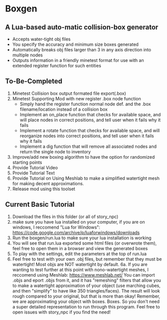 # Boxgen

## A Lua-based auto-matic collision-box generator

* Accepts water-tight obj files
* You specify the accuracy and minimum size boxes generated
* Automatically breaks obj files larger than 3 in any axis direction into multiple nodes
* Outputs information in a friendly minetest format for use with an extended register function for such entities

## To-Be-Completed

1. Minetest Collision box output formated file export(.box)
2. Minetest Supporting Mod with new register .box node function
    * Simply hand the register function normal node def. and the .box filename/location instead of a collision box
    * Implement an on_place function that checks for available space, and will place nodes in correct positions, and tell user when it fails why it fails
    * Implement a rotate function that checks for available space, and will reorganize nodes into correct positions, and tell user when it fails why it fails
    * Implement a dig function that will remove all associated nodes and return the single node to inventory
3. Improve/add new boxing algorithm to have the option for randomized starting points
4. Provide Tutorial Video
5. Provide Tutorial Text
6. Provide Tutorial on Using Meshlab to make a simplified watertight mesh for making decent approximations. 
7. Release mod using this toolset 


## Current Basic Tutorial

1. Download the files in this folder (or all of story_npc)
2. make sure you have lua installed on your computer, if you are on windows, I reccomend "Lua for Windows": https://code.google.com/archive/p/luaforwindows/downloads
3. Run the boxgen/run.lua to make sure your lua installation is working
4. You will see that run.lua exported some html files (or overwrote them), feel free to open them in a browser and view the generated boxes
5. To play with the settings, edit the parameters at the top of run.lua
6. Feel free to test with your own .obj files, but remember that they must be watertight! Most objs are NOT watertight by default.
   6a. If you are wanting to test further at this point with nono-watertight meshes, I reccomend using Meshlab: https://www.meshlab.net/
       You can import .objs and eport .objs from it, and it has "remeshing" filters that allow you to make a watertight approximation of your
       object (use marching cubes, and then "simplify" to have like 350 triangles/faces). The result will look rough compared to your original, 
       but that is more than okay! Remember, we are approximating your object with boxes. Boxes. 
       So you don't need a super detailed representation to run through this program. Feel free to open issues with story_npc if you find the need!
